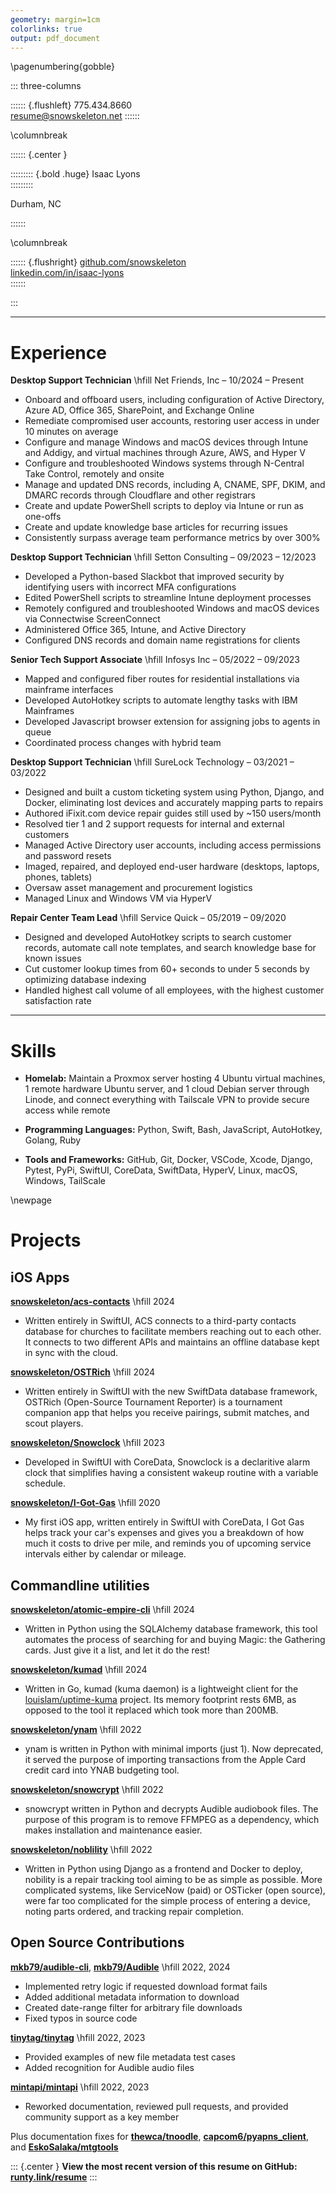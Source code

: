 ```yaml
---
geometry: margin=1cm
colorlinks: true
output: pdf_document
---
```

\pagenumbering{gobble}

::: three-columns

:::::: {.flushleft}
775.434.8660  
[resume@snowskeleton.net](mailto:resume@snowskeleton.net)
::::::

\columnbreak

:::::: {.center }

::::::::: {.bold .huge}
Isaac Lyons  
:::::::::

Durham, NC

::::::

\columnbreak

:::::: {.flushright}
[github.com/snowskeleton](https://github.com/snowskeleton)  
[linkedin.com/in/isaac-lyons](https://linkedin.com/in/isaac-lyons)  
::::::

:::

___
# Experience

**Desktop Support Technician**
\hfill
Net Friends, Inc
–
10/2024 – Present

- Onboard and offboard users, including configuration of Active Directory, Azure AD, Office 365, SharePoint, and Exchange Online
- Remediate compromised user accounts, restoring user access in under 10 minutes on average
- Configure and manage Windows and macOS devices through Intune and Addigy, and virtual machines through Azure, AWS, and Hyper V
- Configure and troubleshooted Windows systems through N-Central Take Control, remotely and onsite
- Manage and updated DNS records, including A, CNAME, SPF, DKIM, and DMARC records through Cloudflare and other registrars
- Create and update PowerShell scripts to deploy via Intune or run as one-offs
- Create and update knowledge base articles for recurring issues
- Consistently surpass average team performance metrics by over 300%


**Desktop Support Technician**
\hfill
Setton Consulting
–
09/2023 – 12/2023

- Developed a Python-based Slackbot that improved security by identifying users with incorrect MFA configurations
- Edited PowerShell scripts to streamline Intune deployment processes
- Remotely configured and troubleshooted Windows and macOS devices via Connectwise ScreenConnect
- Administered Office 365, Intune, and Active Directory
- Configured DNS records and domain name registrations for clients


**Senior Tech Support Associate**
\hfill
Infosys Inc
–
05/2022 – 09/2023

- Mapped and configured fiber routes for residential installations via mainframe interfaces
- Developed AutoHotkey scripts to automate lengthy tasks with IBM Mainframes
- Developed Javascript browser extension for assigning jobs to agents in queue
- Coordinated process changes with hybrid team


**Desktop Support Technician**
\hfill
SureLock Technology
–
03/2021 – 03/2022

- Designed and built a custom ticketing system using Python, Django, and Docker,
eliminating lost devices and accurately mapping parts to repairs
- Authored iFixit.com device repair guides still used by ~150 users/month
- Resolved tier 1 and 2 support requests for internal and external customers
- Managed Active Directory user accounts, including access permissions and password resets
- Imaged, repaired, and deployed end-user hardware (desktops, laptops, phones, tablets)
- Oversaw asset management and procurement logistics
- Managed Linux and Windows VM via HyperV


**Repair Center Team Lead**
\hfill
Service Quick
–
05/2019 – 09/2020

- Designed and developed AutoHotkey scripts to search customer records, automate call note templates, and search knowledge base for known issues
- Cut customer lookup times from 60+ seconds to under 5 seconds by optimizing database indexing
- Handled highest call volume of all employees, with the highest customer satisfaction rate

___

# Skills

- **Homelab:**
Maintain a Proxmox server hosting 4 Ubuntu virtual machines,
1 remote hardware Ubuntu server,
and 1 cloud Debian server through Linode,
and connect everything with Tailscale VPN to provide secure access while remote

- **Programming Languages:**
Python, Swift, Bash, JavaScript, AutoHotkey, Golang, Ruby

- **Tools and Frameworks:**
GitHub, Git, Docker, VSCode, Xcode, Django, Pytest, PyPi, SwiftUI, CoreData, SwiftData, HyperV, Linux, macOS, Windows, TailScale


\newpage


# Projects

## iOS Apps

**[snowskeleton/acs-contacts](https://github.com/snowskeleton/acs-contacts)**
\hfill
2024

-  Written entirely in SwiftUI,
ACS connects to a third-party contacts database for churches to facilitate members reaching out to each other.
It connects to two different APIs and maintains an offline database kept in sync with the cloud.

**[snowskeleton/OSTRich](https://github.com/snowskeleton/ostrich-ios)**
\hfill
2024

-  Written entirely in SwiftUI with the new SwiftData database framework,
OSTRich (Open-Source Tournament Reporter) is a tournament companion app that helps you receive pairings, submit matches, and scout players.


**[snowskeleton/Snowclock](https://github.com/snowskeleton/Snowclock)**
\hfill
2023

- Developed in SwiftUI with CoreData, Snowclock is a declaritive alarm clock that simplifies having a consistent wakeup routine with a variable schedule.


**[snowskeleton/I-Got-Gas](https://github.com/snowskeleton/I-Got-Gas)**
\hfill
2020

- My first iOS app, written entirely in SwiftUI with CoreData,
I Got Gas helps track your car's expenses and gives you a breakdown of how much it costs to drive per mile,
and reminds you of upcoming service intervals either by calendar or mileage.


## Commandline utilities

**[snowskeleton/atomic-empire-cli](https://github.com/snowskeleton/atomic-empire-cli)**
\hfill
2024

- Written in Python using the SQLAlchemy database framework,
this tool automates the process of searching for and buying Magic: the Gathering cards.
Just give it a list, and let it do the rest!


**[snowskeleton/kumad](https://github.com/snowskeleton/kumad)**
\hfill
2024

- Written in Go, kumad (kuma daemon) is a lightweight client for the [louislam/uptime-kuma](https://github.com/louislam/uptime-kuma) project.
Its memory footprint rests 6MB, as opposed to the tool it replaced which took more than 200MB.


**[snowskeleton/ynam](https://github.com/snowskeleton/ynam)**
\hfill
2022

- ynam is written in Python with minimal imports (just 1).
Now deprecated, it served the purpose of importing transactions from the Apple Card credit card into YNAB budgeting tool.


**[snowskeleton/snowcrypt](https://github.com/snowskeleton/snowcrypt)**
\hfill
2022

- snowcrypt written in Python and decrypts Audible audiobook files.
The purpose of this program is to remove FFMPEG as a dependency,
which makes installation and maintenance easier.


**[snowskeleton/noblility](https://github.com/snowskeleton/nobility)**
\hfill
2022

- Written in Python using Django as a frontend and Docker to deploy,
nobility is a repair tracking tool aiming to be as simple as possible.
More complicated systems, like ServiceNow (paid) or OSTicker (open source), were far too complicated
for the simple process of entering a device, noting parts ordered, and tracking repair completion.


## Open Source Contributions


**[mkb79/audible-cli](https://github.com/mkb79/audible-cli)**,
**[mkb79/Audible](https://github.com/mkb79/Audible)**
\hfill
2022, 2024

- Implemented retry logic if requested download format fails
- Added additional metadata information to download
- Created date-range filter for arbitrary file downloads
- Fixed typos in source code


**[tinytag/tinytag](https://github.com/tinytag/tinytag)**
\hfill
2022, 2023

- Provided examples of new file metadata test cases
- Added recognition for Audible audio files


**[mintapi/mintapi](https://github.com/mintapi/mintapi)**
\hfill
2022, 2023

- Reworked documentation, reviewed pull requests, and provided community support as a key member


Plus documentation fixes for **[thewca/tnoodle](https://github.com/thewca/tnoodle)**,
**[capcom6/pyapns_client](https://github.com/capcom6/pyapns_client)**,
and **[EskoSalaka/mtgtools](https://github.com/EskoSalaka/mtgtools)**

::: {.center }
**View the most recent version of this resume on GitHub: [runty.link/resume](https://runty.link/resume)**
:::
